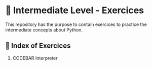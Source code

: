 <h1 align = "justify">🥈 Intermediate Level - Exercices</h1>
<span>This repository has the purpose to contain exercices to practice the intermediate concepts about Python.</span>

## 🥈 Index of Exercices
<ol>
    <li>CODEBAR Interpreter</li>
</ol>